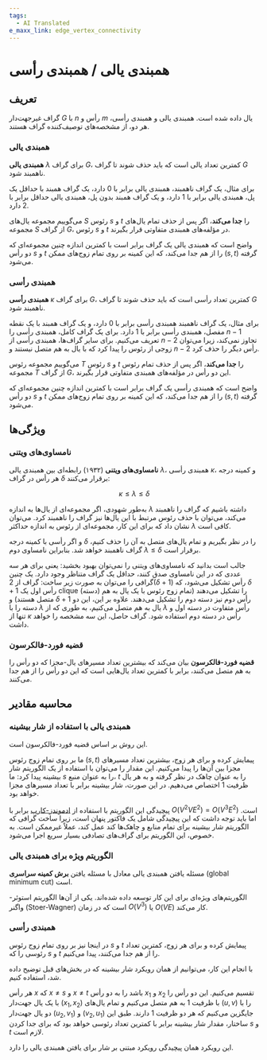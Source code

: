 ```yaml
---
tags:
  - AI Translated
e_maxx_link: edge_vertex_connectivity
---
```


# همبندی یالی / همبندی رأسی

## تعریف

گراف غیرجهت‌دار $G$ با $n$ رأس و $m$ یال داده شده است.
همبندی یالی و همبندی رأسی، هر دو، از مشخصه‌های توصیف‌کننده گراف هستند.

### همبندی یالی

**همبندی یالی** $\lambda$ برای گراف $G$، کمترین تعداد یالی است که باید حذف شوند تا گراف $G$ ناهمبند شود.

برای مثال، یک گراف ناهمبند، همبندی یالی برابر با $0$ دارد، یک گراف همبند با حداقل یک پل، همبندی یالی برابر با $1$ دارد، و یک گراف همبند بدون پل، همبندی یالی حداقل برابر با $2$ دارد.

می‌گوییم مجموعه یال‌های $S$ رئوس $s$ و $t$ را **جدا می‌کند**، اگر پس از حذف تمام یال‌های مجموعه $S$ از گراف $G$، رئوس $s$ و $t$ در مؤلفه‌های همبندی متفاوتی قرار بگیرند.

واضح است که همبندی یالی یک گراف برابر است با کمترین اندازه چنین مجموعه‌ای که دو رأس $s$ و $t$ را از هم جدا می‌کند، که این کمینه بر روی تمام زوج‌های ممکن $(s, t)$ گرفته می‌شود.

### همبندی رأسی

**همبندی رأسی** $\kappa$ برای گراف $G$، کمترین تعداد رأسی است که باید حذف شوند تا گراف $G$ ناهمبند شود.

برای مثال، یک گراف ناهمبند همبندی رأسی برابر با $0$ دارد، و یک گراف همبند با یک نقطه مفصل، همبندی رأسی برابر با $1$ دارد.
برای یک گراف کامل، همبندی رأسی را $n-1$ تعریف می‌کنیم.
برای سایر گراف‌ها، همبندی رأسی از $n-2$ تجاوز نمی‌کند، زیرا می‌توان زوجی از رئوس را پیدا کرد که با یال به هم متصل نیستند و $n-2$ رأس دیگر را حذف کرد.

می‌گوییم مجموعه رئوس $T$ رئوس $s$ و $t$ را **جدا می‌کند**، اگر پس از حذف تمام رئوس مجموعه $T$ از گراف $G$، این دو رأس در مؤلفه‌های همبندی متفاوتی قرار بگیرند.

واضح است که همبندی رأسی یک گراف برابر است با کمترین اندازه چنین مجموعه‌ای که دو رأس $s$ و $t$ را از هم جدا می‌کند، که این کمینه بر روی تمام زوج‌های ممکن $(s, t)$ گرفته می‌شود.

## ویژگی‌ها

### نامساوی‌های ویتنی

**نامساوی‌های ویتنی** (۱۹۳۲) رابطه‌ای بین همبندی یالی $\lambda$، همبندی رأسی $\kappa$، و کمینه درجه هر رأس در گراف $\delta$ برقرار می‌کنند:

$$\kappa \le \lambda \le \delta$$

به‌طور شهودی، اگر مجموعه‌ای از یال‌ها به اندازه $\lambda$ داشته باشیم که گراف را ناهمبند می‌کند، می‌توان با حذف رئوس مرتبط با این یال‌ها نیز گراف را ناهمبند کرد. می‌توان نشان داد که برای این کار، مجموعه‌ای از رئوس به اندازه حداکثر $\lambda$ کافی است.

و اگر رأسی با کمینه درجه $\delta$ را در نظر بگیریم و تمام یال‌های متصل به آن را حذف کنیم، گراف ناهمبند خواهد شد. بنابراین نامساوی دوم $\lambda \le \delta$ برقرار است.

جالب است بدانید که نامساوی‌های ویتنی را نمی‌توان بهبود بخشید:
یعنی برای هر سه عددی که در این نامساوی صدق کنند، حداقل یک گراف متناظر وجود دارد.
یک چنین گرافی را می‌توان به صورت زیر ساخت:
گراف از $2(\delta + 1)$ رأس تشکیل می‌شود، که $\delta + 1$ رأس اول یک clique (دسته) را تشکیل می‌دهند (تمام زوج رئوس با یک یال به هم متصل هستند) و $\delta + 1$ رأس دوم نیز دسته دوم را تشکیل می‌دهند.
علاوه بر این، این دو دسته را با $\lambda$ یال به هم متصل می‌کنیم، به طوری که از $\lambda$ رأس متفاوت در دسته اول و تنها از $\kappa$ رأس در دسته دوم استفاده شود.
گراف حاصل، این سه مشخصه را خواهد داشت.

### قضیه فورد-فالکرسون

**قضیه فورد-فالکرسون** بیان می‌کند که بیشترین تعداد مسیرهای یال-مجزا که دو رأس را به هم متصل می‌کنند، برابر با کمترین تعداد یال‌هایی است که این دو رأس را از هم جدا می‌کنند.

## محاسبه مقادیر

### همبندی یالی با استفاده از شار بیشینه

این روش بر اساس قضیه فورد-فالکرسون است.

ما بر روی تمام زوج رئوس $(s, t)$ پیمایش کرده و برای هر زوج، بیشترین تعداد مسیرهای مجزا بین آن‌ها را پیدا می‌کنیم.
این مقدار را می‌توان با استفاده از یک الگوریتم شار بیشینه پیدا کرد:
ما $s$ را به عنوان منبع، $t$ را به عنوان چاهک در نظر گرفته و به هر یال ظرفیت $1$ اختصاص می‌دهیم.
در این صورت، شار بیشینه برابر با تعداد مسیرهای مجزا خواهد بود.

پیچیدگی این الگوریتم با استفاده از [ادموندز-کارپ](../graph/edmonds_karp.md) برابر با $O(V^2 V E^2) = O(V^3 E^2)$ است. 
اما باید توجه داشت که این پیچیدگی شامل یک فاکتور پنهان است، زیرا ساخت گرافی که الگوریتم شار بیشینه برای تمام منابع و چاهک‌ها کند عمل کند، عملاً غیرممکن است.
به خصوص، این الگوریتم برای گراف‌های تصادفی بسیار سریع اجرا می‌شود.

### الگوریتم ویژه برای همبندی یالی

مسئله یافتن همبندی یالی معادل با مسئله یافتن **برش کمینه سراسری** (global minimum cut) است.

الگوریتم‌های ویژه‌ای برای این کار توسعه داده شده‌اند.
یکی از آن‌ها الگوریتم استوئر-واگنر (Stoer-Wagner) است که در زمان $O(V^3)$ یا $O(V E)$ کار می‌کند.

### همبندی رأسی

در اینجا نیز بر روی تمام زوج رئوس $s$ و $t$ پیمایش کرده و برای هر زوج، کمترین تعداد رئوسی را که $s$ و $t$ را از هم جدا می‌کنند، پیدا می‌کنیم.

با انجام این کار، می‌توانیم از همان رویکرد شار بیشینه که در بخش‌های قبل توضیح داده شد، استفاده کنیم.

هر رأس $x$ که $x \neq s$ و $x \neq t$ باشد را به دو رأس $x_1$ و $x_2$ تقسیم می‌کنیم.
این دو رأس را با یک یال جهت‌دار $(x_1, x_2)$ با ظرفیت $1$ به هم متصل می‌کنیم و تمام یال‌های $(u, v)$ را با دو یال جهت‌دار $(u_2, v_1)$ و $(v_2, u_1)$ جایگزین می‌کنیم که هر دو ظرفیت $1$ دارند.
طبق این ساختار، مقدار شار بیشینه برابر با کمترین تعداد رئوسی خواهد بود که برای جدا کردن $s$ و $t$ لازم است.

این رویکرد همان پیچیدگی رویکرد مبتنی بر شار برای یافتن همبندی یالی را دارد.